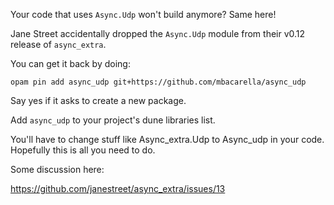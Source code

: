 Your code that uses `Async.Udp` won't build anymore?  Same here!

Jane Street accidentally dropped the `Async.Udp` module from their v0.12 release of `async_extra`.

You can get it back by doing:

  `opam pin add async_udp git+https://github.com/mbacarella/async_udp`

Say yes if it asks to create a new package.

Add `async_udp` to your project's dune libraries list.

You'll have to change stuff like Async_extra.Udp to Async_udp in your code.  Hopefully this is all you need to do.

Some discussion here:

https://github.com/janestreet/async_extra/issues/13
